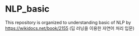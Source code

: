 # NLP_basic
This repository is organized to understanding basic of NLP by https://wikidocs.net/book/2155 (딥 러닝을 이용한 자연어 처리 입문)
